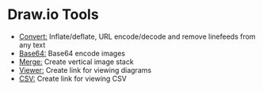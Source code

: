 # Draw.io Tools

* <a href="https://jgraph.github.io/drawio-tools/tools/convert.html" target="_blank">Convert:</a> Inflate/deflate, URL encode/decode and remove linefeeds from any text
* <a href="https://jgraph.github.io/drawio-tools/tools/base64.html" target="_blank">Base64:</a> Base64 encode images
* <a href="https://jgraph.github.io/drawio-tools/tools/merge.html" target="_blank">Merge:</a> Create vertical image stack
* <a href="https://jgraph.github.io/drawio-tools/tools/viewer.html" target="_blank">Viewer:</a> Create link for viewing diagrams
* <a href="https://jgraph.github.io/drawio-tools/tools/csv.html" target="_blank">CSV:</a> Create link for viewing CSV
